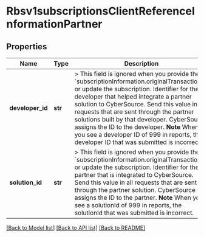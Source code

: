 # Rbsv1subscriptionsClientReferenceInformationPartner

## Properties
Name | Type | Description | Notes
------------ | ------------- | ------------- | -------------
**developer_id** | **str** | &gt; This field is ignored when you provide the &#x60;subscriptionInformation.originalTransactionId&#x60; or update the subscription.  Identifier for the developer that helped integrate a partner solution to CyberSource.  Send this value in all requests that are sent through the partner solutions built by that developer. CyberSource assigns the ID to the developer.  **Note** When you see a developer ID of 999 in reports, the developer ID that was submitted is incorrect.  | [optional] 
**solution_id** | **str** | &gt; This field is ignored when you provide the &#x60;subscriptionInformation.originalTransactionId&#x60; or update the subscription.  Identifier for the partner that is integrated to CyberSource.  Send this value in all requests that are sent through the partner solution. CyberSource assigns the ID to the partner.  **Note** When you see a solutionId of 999 in reports, the solutionId that was submitted is incorrect.  | [optional] 

[[Back to Model list]](../README.md#documentation-for-models) [[Back to API list]](../README.md#documentation-for-api-endpoints) [[Back to README]](../README.md)


